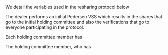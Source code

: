 We detail the variables used in the resharing protocol below

The dealer performs an initial Pedersen VSS which results in the shares that go to the initial holding committee and
also the verifications that go to everyone participating in the protocol.

Each holding committee member has 

The holding committee member, who has 